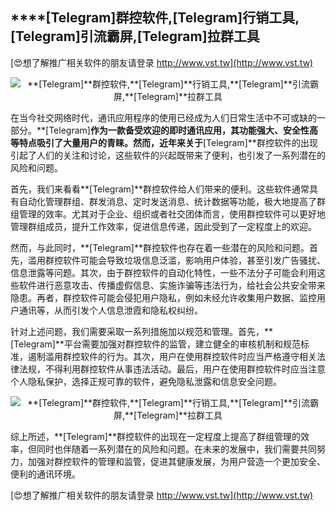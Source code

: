 ## ****[Telegram]**群控软件,**[Telegram]**行销工具,**[Telegram]**引流霸屏,**[Telegram]**拉群工具**

[😍想了解推广相关软件的朋友请登录 http://www.vst.tw](http://www.vst.tw)

 <center><img src="https://vst.tw/MP4/tuiguang/png/8.png" alt="**[Telegram]**群控软件,**[Telegram]**行销工具,**[Telegram]**引流霸屏,**[Telegram]**拉群工具"></center>

在当今社交网络时代，通讯应用程序的使用已经成为人们日常生活中不可或缺的一部分。**[Telegram]**作为一款备受欢迎的即时通讯应用，其功能强大、安全性高等特点吸引了大量用户的青睐。然而，近年来关于**[Telegram]**群控软件的出现引起了人们的关注和讨论，这些软件的兴起既带来了便利，也引发了一系列潜在的风险和问题。

首先，我们来看看**[Telegram]**群控软件给人们带来的便利。这些软件通常具有自动化管理群组、群发消息、定时发送消息、统计数据等功能，极大地提高了群组管理的效率。尤其对于企业、组织或者社交团体而言，使用群控软件可以更好地管理群组成员，提升工作效率，促进信息传递，因此受到了一定程度上的欢迎。

然而，与此同时，**[Telegram]**群控软件也存在着一些潜在的风险和问题。首先，滥用群控软件可能会导致垃圾信息泛滥，影响用户体验，甚至引发广告骚扰、信息泄露等问题。其次，由于群控软件的自动化特性，一些不法分子可能会利用这些软件进行恶意攻击、传播虚假信息、实施诈骗等违法行为，给社会公共安全带来隐患。再者，群控软件可能会侵犯用户隐私，例如未经允许收集用户数据、监控用户通讯等，从而引发个人信息泄霞和隐私权纠纷。

针对上述问题，我们需要采取一系列措施加以规范和管理。首先，**[Telegram]**平台需要加强对群控软件的监管，建立健全的审核机制和规范标准，遏制滥用群控软件的行为。其次，用户在使用群控软件时应当严格遵守相关法律法规，不得利用群控软件从事违法活动。最后，用户在使用群控软件时应当注意个人隐私保护，选择正规可靠的软件，避免隐私泄露和信息安全问题。

 <center><img src="https://vst.tw/MP4/tuiguang/png/6.png" alt="**[Telegram]**群控软件,**[Telegram]**行销工具,**[Telegram]**引流霸屏,**[Telegram]**拉群工具"></center>

综上所述，**[Telegram]**群控软件的出现在一定程度上提高了群组管理的效率，但同时也伴随着一系列潜在的风险和问题。在未来的发展中，我们需要共同努力，加强对群控软件的管理和监管，促进其健康发展，为用户营造一个更加安全、便利的通讯环境。

[😍想了解推广相关软件的朋友请登录 http://www.vst.tw](http://www.vst.tw)



